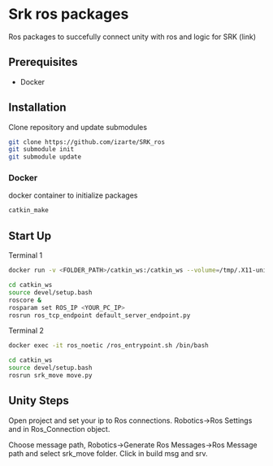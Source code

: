 # Srk ros packages

Ros packages to succefully connect unity with ros and logic for SRK (link)

## Prerequisites
- Docker

## Installation
Clone repository and update submodules
```sh
git clone https://github.com/izarte/SRK_ros
git submodule init
git submodule update
```

### Docker
docker container to initialize packages

```sh
catkin_make
```

## Start Up

Terminal 1
```sh
docker run -v <FOLDER_PATH>/catkin_ws:/catkin_ws --volume=/tmp/.X11-unix:/tmp/.X11-unix --device=/dev/dri:/dev/dri --env="DISPLAY" --net=host -it --rm --name ros_noetic inigo183/ros_noetic:odom /bin/bash
```

```sh
cd catkin_ws
source devel/setup.bash
roscore &
rosparam set ROS_IP <YOUR_PC_IP>
rosrun ros_tcp_endpoint default_server_endpoint.py
```

Terminal 2
```sh
docker exec -it ros_noetic /ros_entrypoint.sh /bin/bash
```
```sh
cd catkin_ws
source devel/setup.bash
rosrun srk_move move.py
```
## Unity Steps
Open project and set your ip to Ros connections. Robotics->Ros Settings and in Ros_Connection object.

Choose message path, Robotics->Generate Ros Messages->Ros Message path and select srk_move folder. Click in build msg and srv.
